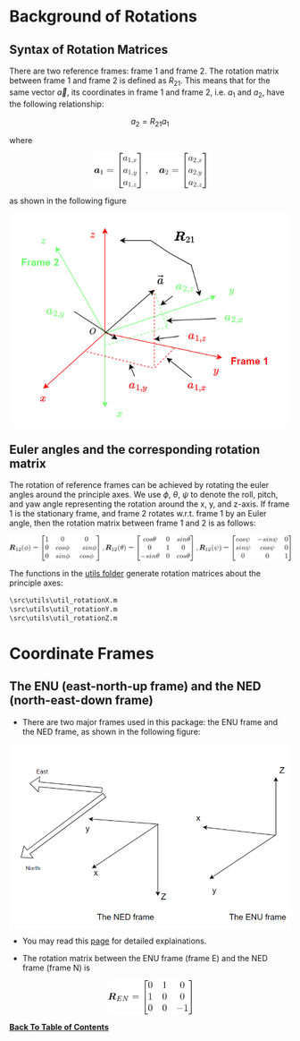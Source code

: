 # Background of Rotations
## Syntax of Rotation Matrices

There are two reference frames: frame 1 and frame 2. The rotation matrix between frame 1 and frame 2 is defined as $R_{21}$.
This means that for the same vector $\vec{a}$, its coordinates in frame 1 and frame 2, i.e. $a_1$ and $a_2$, have the following relationship:

$$a_2=R_{21}a_1$$

where

<img src="../../figures/vectors.png" 
        alt="Picture" 
        width="200" 
        style="display: block; margin: 0 auto" />

as shown in the following figure

<img src="../../figures/coordinate_transformation.png" 
        alt="Picture" 
        width="500" 
        style="display: block; margin: 0 auto" />



## Euler angles and the corresponding rotation matrix

The rotation of reference frames can be achieved by rotating the euler angles around the principle axes. We use $\phi$, $\theta$, $\psi$ to denote the roll, pitch, and yaw angle representing the rotation around the x, y, and z-axis. If frame 1 is the stationary frame, and frame 2 rotates w.r.t. frame 1 by an Euler angle, then the rotation matrix between frame 1 and 2 is as follows:

<img src="../../figures/matrix_from_euler.gif" 
        alt="Picture" 
        width="900" 
        style="display: block; margin: 0 auto" />

The functions in the [utils folder](../../src/utils/) generate rotation matrices about the principle axes:

```
\src\utils\util_rotationX.m
\src\utils\util_rotationY.m
\src\utils\util_rotationZ.m
```

# Coordinate Frames
## The ENU (east-north-up frame) and the NED (north-east-down frame)
- There are two major frames used in this package: the ENU frame and the NED frame, as shown in the following figure:

<img src="../../figures/enu_ned.PNG" 
        alt="Picture" 
        width="600" 
        style="display: block; margin: 0 auto" />

- You may read this [page](https://en.wikipedia.org/wiki/Axes_conventions#:~:text=World%20reference%20frames%3A%20ENU%20and%20NED,-Main%20article%3A%20Local&text=Basically%2C%20as%20lab%20frame%20or,NED) for detailed explainations.

- The rotation matrix between the ENU frame (frame E) and the NED frame (frame N) is

<img src="../../figures/ned2enu.gif" 
        alt="Picture" 
        width="150" 
        style="display: block; margin: 0 auto" />


**[Back To Table of Contents](../README.md)**